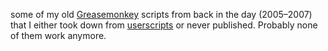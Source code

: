 some of my old [Greasemonkey](http://greasespot.net) scripts from back in the day (2005–2007) that I either took down from [userscripts](http://userscripts.org/users/442) or never published. Probably none of them work anymore.
